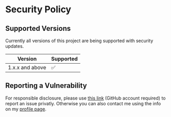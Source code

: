# Security Policy

## Supported Versions

Currently all versions of this project are
being supported with security updates.

| Version         | Supported          |
| --------------- | ------------------ |
| 1.x.x and above | :white_check_mark: |

## Reporting a Vulnerability

For responsible disclosure, please use [this link](https://github.com/leplusorg/docker-md/security/advisories/new) (GitHub account required) to report an issue privatly. Otherwise you can also contact me using the info on my [profile page](https://github.com/thomasleplus).

